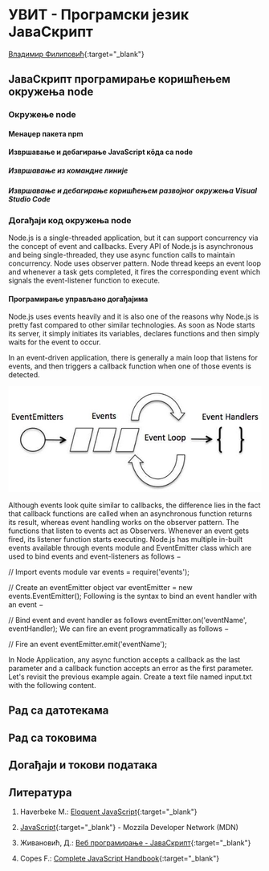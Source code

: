 # УВИТ - Програмски језик ЈаваСкрипт

[Владимир Филиповић](https://vladofilipovic.github.io/index-cy.html){:target="_blank"}

## ЈаваСкрипт програмирање коришћењем окружења node

### Окружењe node

#### Менаџер пакета npm

#### Извршавање и дебагирање JavaScript кŏда са node

##### Извршавање из командне линије

##### Извршавање и дебагирање коришћењем развојног окружења Visual Studio Code

### Догађаји код окружења node

Node.js is a single-threaded application, but it can support concurrency via the concept of event and callbacks. Every API of Node.js is asynchronous and being single-threaded, they use async function calls to maintain concurrency. Node uses observer pattern. Node thread keeps an event loop and whenever a task gets completed, it fires the corresponding event which signals the event-listener function to execute.

#### Програмирање управљано догађајима

Node.js uses events heavily and it is also one of the reasons why Node.js is pretty fast compared to other similar technologies. As soon as Node starts its server, it simply initiates its variables, declares functions and then simply waits for the event to occur.

In an event-driven application, there is generally a main loop that listens for events, and then triggers a callback function when one of those events is detected.

![Схематски приказ петље за догађаје](assets/images/event-loop.jpg)

Although events look quite similar to callbacks, the difference lies in the fact that callback functions are called when an asynchronous function returns its result, whereas event handling works on the observer pattern. The functions that listen to events act as Observers. Whenever an event gets fired, its listener function starts executing. Node.js has multiple in-built events available through events module and EventEmitter class which are used to bind events and event-listeners as follows −

// Import events module
var events = require('events');

// Create an eventEmitter object
var eventEmitter = new events.EventEmitter();
Following is the syntax to bind an event handler with an event −

// Bind event and event  handler as follows
eventEmitter.on('eventName', eventHandler);
We can fire an event programmatically as follows −

// Fire an event 
eventEmitter.emit('eventName');

In Node Application, any async function accepts a callback as the last parameter and a callback function accepts an error as the first parameter. Let's revisit the previous example again. Create a text file named input.txt with the following content.

## Рад са датотекама

## Рад са токовима

## Догађаји и токови података

## Литература

1. Haverbeke M.: [Eloquent JavaScript](https://eloquentjavascript.net/){:target="_blank"}

1. [JavaScript](https://developer.mozilla.org/en-US/docs/Web/JavaScript){:target="_blank"} - Mozzila Developer Network (MDN)

1. Живановић, Д.: [Веб програмирање - ЈаваСкрипт](https://www.webprogramiranje.org/dogadjaji-u-javascript-u/){:target="_blank"}

1. Copes F.: [Complete JavaScript Handbook](https://medium.freecodecamp.org/the-complete-javascript-handbook-f26b2c71719c){:target="_blank"}
